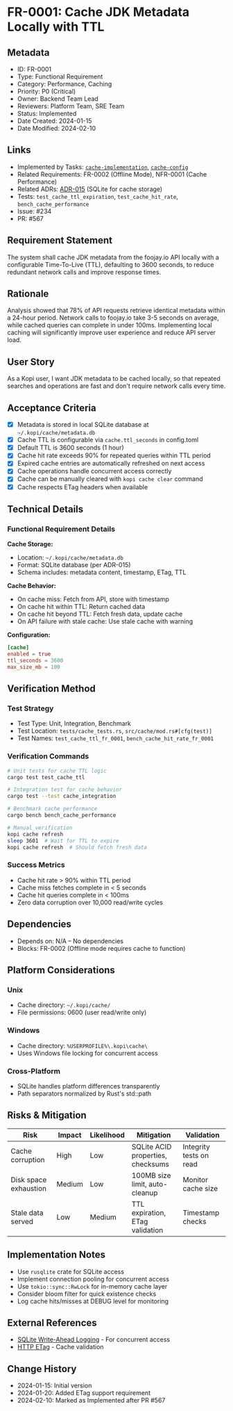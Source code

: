 # FR-0001: Cache JDK Metadata Locally with TTL

## Metadata
- ID: FR-0001
- Type: Functional Requirement
- Category: Performance, Caching
- Priority: P0 (Critical)
- Owner: Backend Team Lead
- Reviewers: Platform Team, SRE Team
- Status: Implemented
- Date Created: 2024-01-15
- Date Modified: 2024-02-10

## Links
<!-- Internal project artifacts only -->
- Implemented by Tasks: [`cache-implementation`](../../tasks/cache-implementation/), [`cache-config`](../../tasks/cache-config/)
- Related Requirements: FR-0002 (Offline Mode), NFR-0001 (Cache Performance)
- Related ADRs: [ADR-015](../../adr/015-cache-storage-format.md) (SQLite for cache storage)
- Tests: `test_cache_ttl_expiration`, `test_cache_hit_rate`, `bench_cache_performance`
- Issue: #234
- PR: #567

## Requirement Statement

The system shall cache JDK metadata from the foojay.io API locally with a configurable Time-To-Live (TTL), defaulting to 3600 seconds, to reduce redundant network calls and improve response times.

## Rationale

Analysis showed that 78% of API requests retrieve identical metadata within a 24-hour period. Network calls to foojay.io take 3-5 seconds on average, while cached queries can complete in under 100ms. Implementing local caching will significantly improve user experience and reduce API server load.

## User Story

As a Kopi user, I want JDK metadata to be cached locally, so that repeated searches and operations are fast and don't require network calls every time.

## Acceptance Criteria

- [x] Metadata is stored in local SQLite database at `~/.kopi/cache/metadata.db`
- [x] Cache TTL is configurable via `cache.ttl_seconds` in config.toml
- [x] Default TTL is 3600 seconds (1 hour)
- [x] Cache hit rate exceeds 90% for repeated queries within TTL period
- [x] Expired cache entries are automatically refreshed on next access
- [x] Cache operations handle concurrent access correctly
- [x] Cache can be manually cleared with `kopi cache clear` command
- [x] Cache respects ETag headers when available

## Technical Details

### Functional Requirement Details

**Cache Storage:**
- Location: `~/.kopi/cache/metadata.db`
- Format: SQLite database (per ADR-015)
- Schema includes: metadata content, timestamp, ETag, TTL

**Cache Behavior:**
- On cache miss: Fetch from API, store with timestamp
- On cache hit within TTL: Return cached data
- On cache hit beyond TTL: Fetch fresh data, update cache
- On API failure with stale cache: Use stale cache with warning

**Configuration:**
```toml
[cache]
enabled = true
ttl_seconds = 3600
max_size_mb = 100
```

## Verification Method

### Test Strategy
- Test Type: Unit, Integration, Benchmark
- Test Location: `tests/cache_tests.rs`, `src/cache/mod.rs#[cfg(test)]`
- Test Names: `test_cache_ttl_fr_0001`, `bench_cache_hit_rate_fr_0001`

### Verification Commands
```bash
# Unit tests for cache TTL logic
cargo test test_cache_ttl

# Integration test for cache behavior
cargo test --test cache_integration

# Benchmark cache performance
cargo bench bench_cache_performance

# Manual verification
kopi cache refresh
sleep 3601  # Wait for TTL to expire
kopi cache refresh  # Should fetch fresh data
```

### Success Metrics
- Cache hit rate > 90% within TTL period
- Cache miss fetches complete in < 5 seconds
- Cache hit queries complete in < 100ms
- Zero data corruption over 10,000 read/write cycles

## Dependencies

- Depends on: N/A – No dependencies
- Blocks: FR-0002 (Offline mode requires cache to function)

## Platform Considerations

### Unix
- Cache directory: `~/.kopi/cache/`
- File permissions: 0600 (user read/write only)

### Windows  
- Cache directory: `%USERPROFILE%\.kopi\cache\`
- Uses Windows file locking for concurrent access

### Cross-Platform
- SQLite handles platform differences transparently
- Path separators normalized by Rust's std::path

## Risks & Mitigation

| Risk | Impact | Likelihood | Mitigation | Validation |
|------|--------|------------|------------|------------|
| Cache corruption | High | Low | SQLite ACID properties, checksums | Integrity tests on read |
| Disk space exhaustion | Medium | Low | 100MB size limit, auto-cleanup | Monitor cache size |
| Stale data served | Low | Medium | TTL expiration, ETag validation | Timestamp checks |

## Implementation Notes

- Use `rusqlite` crate for SQLite access
- Implement connection pooling for concurrent access
- Use `tokio::sync::RwLock` for in-memory cache layer
- Consider bloom filter for quick existence checks
- Log cache hits/misses at DEBUG level for monitoring

## External References
- [SQLite Write-Ahead Logging](https://sqlite.org/wal.html) - For concurrent access
- [HTTP ETag](https://developer.mozilla.org/en-US/docs/Web/HTTP/Headers/ETag) - Cache validation

## Change History

- 2024-01-15: Initial version
- 2024-01-20: Added ETag support requirement
- 2024-02-10: Marked as Implemented after PR #567